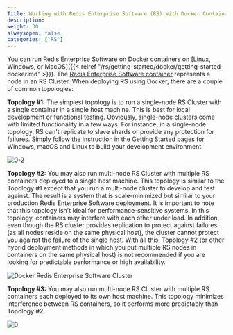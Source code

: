 ```yaml
---
Title: Working with Redis Enterprise Software (RS) with Docker Containers
description: 
weight: 30
alwaysopen: false
categories: ["RS"]
---
```

You can run Redis Enterprise Software on Docker containers on 
[Linux, Windows, or MacOS]({{< relref "/rs/getting-started/docker/getting-started-docker.md" >}}). 
The [Redis Enterprise Software container](https://hub.docker.com/r/redislabs/redis/) 
represents a node in an RS Cluster. When deploying RS using Docker, there are a couple
of common topologies:

  **Topology #1:** The simplest topology is to run a single-node RS Cluster with a single container in a single host machine. This is best for local development or functional testing. Obviously, single-node clusters come with limited functionality in a few ways. For instance, in a single-node topology, RS can't replicate to slave shards or provide any protection for failures. Simply follow the instruction in the Getting Started pages for Windows, macOS and Linux to build your development environment.

  ![0-2](/images/rs/0-2.png?width=255&height=378)

  **Topology #2:** You may also run multi-node RS Cluster with multiple RS containers deployed to a single host machine. This topology is similar to the Topology #1 except that you run a multi-node cluster to develop and test against. The result is a system that is scale-minimized but similar to your production Redis Enterprise Software deployment. It is important to note that this topology isn't ideal for performance-sensitive systems. In this topology, containers may interfere with each other under load. In addition, even though the RS cluster provides replication to protect against failures (as all nodes reside on the same physical host), the cluster cannot protect you against the failure of the single host. With all this, Topology #2 (or other hybrid deployment methods in which you put multiple RS nodes in containers on the same physical host) is not recommended if you are looking for predictable performance or high availability.

  ![Docker Redis Enterprise Software Cluster](/images/rs/0-1.png?width=777&height=380)

  **Topology #3:** You may also run multi-node RS Cluster with multiple RS containers each deployed to its own host machine. This topology minimizes interference between RS containers, so it performs more predictably than Topology #2.

  ![0](/images/rs/0.png?width=780&height=380)
